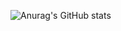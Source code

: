 ![Anurag's GitHub stats](https://github-readme-stats.vercel.app/api?username=rohith033&show_icons=true&theme=radical)




